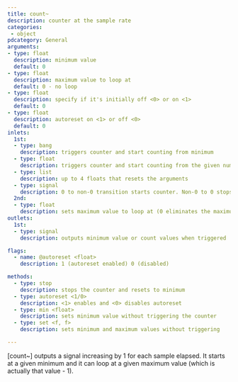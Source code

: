 ```yaml
---
title: count~
description: counter at the sample rate
categories:
 - object
pdcategory: General
arguments:
- type: float
  description: minimum value
  default: 0
- type: float
  description: maximum value to loop at
  default: 0 - no loop
- type: float
  description: specify if it's initially off <0> or on <1>
  default: 0
- type: float
  description: autoreset on <1> or off <0>
  default: 0
inlets:
  1st:
  - type: bang
    description: triggers counter and start counting from minimum
  - type: float
    description: triggers counter and start counting from the given number
  - type: list
    description: up to 4 floats that resets the arguments
  - type: signal
    description: 0 to non-0 transition starts counter. Non-0 to 0 stops it
  2nd:
  - type: float
    description: sets maximum value to loop at (0 eliminates the maximum)
outlets:
  1st:
  - type: signal
    description: outputs minimum value or count values when triggered

flags:
  - name: @autoreset <float>
    description: 1 (autoreset enabled) 0 (disabled)

methods:
  - type: stop
    description: stops the counter and resets to minimum
  - type: autoreset <1/0>
    description: <1> enables and <0> disables autoreset
  - type: min <float>
    description: sets minimum value without triggering the counter
  - type: set <f, f>
    description: sets minimum and maximum values without triggering

---
```


[count~] outputs a signal increasing by 1 for each sample elapsed. It starts at a given minimum and it can loop at a given maximum value (which is actually that value - 1).

